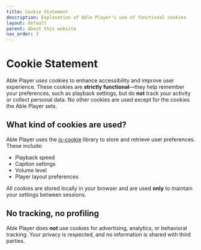 ```yaml
---
title: Cookie Statement
description: Explanation of Able Player's use of functional cookies
layout: default
parent: About this website
nav_order: 3
---
```


# Cookie Statement

Able Player uses cookies to enhance accessibility and improve user experience. These cookies are **strictly functional**—they help remember your preferences, such as playback settings, but do **not** track your activity or collect personal data. 
No other cookies are used except for the cookies the Able Player sets.

## What kind of cookies are used?

Able Player uses the [js-cookie](https://github.com/js-cookie/js-cookie) library to store and retrieve user preferences. These include:

- Playback speed  
- Caption settings  
- Volume level  
- Player layout preferences  

All cookies are stored locally in your browser and are used **only** to maintain your settings between sessions.

## No tracking, no profiling

Able Player does **not** use cookies for advertising, analytics, or behavioral tracking. Your privacy is respected, and no information is shared with third parties.
